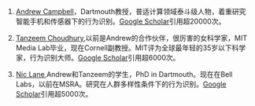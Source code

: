 

1. [Andrew Campbell](http://www.cs.dartmouth.edu/~campbell/)，Dartmouth教授，普适计算领域泰斗级人物，着重研究智能手机和传感器下的行为识别。[Google Scholar](https://scholar.google.com/citations?user=rthco5oAAAAJ&hl=zh-CN)引用超20000次。

2. [Tanzeem Choudhury](http://www.cs.cornell.edu/~tanzeem/),以前是Andrew的合作伙伴，很厉害的女科学家，MIT Media Lab毕业，现在Cornell副教授。MIT评为全球最年轻的35岁以下科学家，行为识别大师。[Google Scholar](https://scholar.google.com/citations?user=-pyztDMAAAAJ&hl=zh-CN&oi=ao)引用超6000次。

3. [Nic Lane](http://niclane.org/),Andrew和Tanzeem的学生，PhD in Dartmouth。现在在Bell Labs，以前在MSRA。研究在人群多样性条件下的行为识别。[Google Scholar](https://scholar.google.com/citations?user=IleoLUgAAAAJ&hl=zh-CN&oi=sra)引用超5000次。